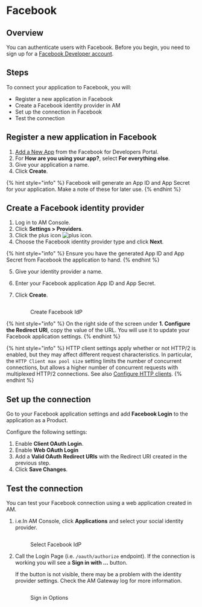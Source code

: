 # Facebook

## Overview

You can authenticate users with Facebook. Before you begin, you need to sign up for a [Facebook Developer account](https://www.facebook.com/r.php?next=https%3A%2F%2Fdevelopers.facebook.com%2F\&locale=en_US\&display=page).

## Steps

To connect your application to Facebook, you will:

* Register a new application in Facebook
* Create a Facebook identity provider in AM
* Set up the connection in Facebook
* Test the connection

## Register a new application in Facebook

1. [Add a New App](https://developers.facebook.com/apps/) from the Facebook for Developers Portal.
2. For **How are you using your app?**, select **For everything else**.
3. Give your application a name.
4. Click **Create**.

{% hint style="info" %}
Facebook will generate an App ID and App Secret for your application. Make a note of these for later use.
{% endhint %}

## Create a Facebook identity provider

1. Log in to AM Console.
2. Click **Settings > Providers**.
3. Click the plus icon ![plus icon](https://docs.gravitee.io/images/icons/plus-icon.png).
4. Choose the Facebook identity provider type and click **Next**.

{% hint style="info" %}
Ensure you have the generated App ID and App Secret from Facebook the application to hand.
{% endhint %}

5. Give your identity provider a name.
6. Enter your Facebook application App ID and App Secret.
7.  Click **Create**.

    <figure><img src="https://docs.gravitee.io/images/am/current/graviteeio-am-userguide-social-idp-facebook.png" alt=""><figcaption><p>Create Facebook IdP</p></figcaption></figure>

{% hint style="info" %}
On the right side of the screen under **1. Configure the Redirect URI**, copy the value of the URL. You will use it to update your Facebook application settings.
{% endhint %}

{% hint style="info" %}
HTTP client settings apply whether or not HTTP/2 is enabled, but they may affect different request characteristics. In particular, the `HTTP Client max pool size` setting limits the number of concurrent connections, but allows a higher number of concurrent requests with multiplexed HTTP/2 connections. See also [Configure HTTP clients](../../../getting-started/configuration/configure-am-gateway/#configure-http-clients).
{% endhint %}

## Set up the connection

Go to your Facebook application settings and add **Facebook Login** to the application as a Product.

Configure the following settings:

1. Enable **Client OAuth Login**.
2. Enable **Web OAuth Login**
3. Add a **Valid OAuth Redirect URIs** with the Redirect URI created in the previous step.
4. Click **Save Changes**.

## Test the connection

You can test your Facebook connection using a web application created in AM.

1.  i.e.In AM Console, click **Applications** and select your social identity provider.

    <figure><img src="https://docs.gravitee.io/images/am/current/graviteeio-am-userguide-social-idp-list.png" alt=""><figcaption><p>Select Facebook IdP</p></figcaption></figure>
2.  Call the Login Page (i.e. `/oauth/authorize` endpoint). If the connection is working you will see a **Sign in with …​** button.

    If the button is not visible, there may be a problem with the identity provider settings. Check the AM Gateway log for more information.

    <figure><img src="https://docs.gravitee.io/images/am/current/graviteeio-am-userguide-social-idp-login.png" alt=""><figcaption><p>Sign in Options</p></figcaption></figure>
